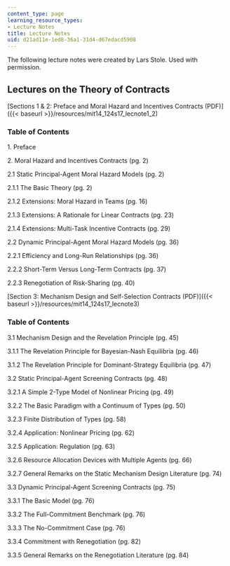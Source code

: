 ```yaml
---
content_type: page
learning_resource_types:
- Lecture Notes
title: Lecture Notes
uid: d21ad11e-1ed8-36a1-31d4-d67edacd5908
---
```


The following lecture notes were created by Lars Stole. Used with permission. 

Lectures on the Theory of Contracts
-----------------------------------

[Sections 1 & 2: Preface and Moral Hazard and Incentives Contracts (PDF)]({{< baseurl >}}/resources/mit14_124s17_lecnote1_2) 

### Table of Contents

1\. Preface

2\. Moral Hazard and Incentives Contracts (pg. 2) 

2.1 Static Principal-Agent Moral Hazard Models (pg. 2)

2.1.1 The Basic Theory (pg. 2) 

2.1.2 Extensions: Moral Hazard in Teams (pg. 16) 

2.1.3 Extensions: A Rationale for Linear Contracts (pg. 23)

2.1.4 Extensions: Multi-Task Incentive Contracts (pg. 29)

2.2 Dynamic Principal-Agent Moral Hazard Models (pg. 36)

2.2.1 Efficiency and Long-Run Relationships (pg. 36)

2.2.2 Short-Term Versus Long-Term Contracts (pg. 37)

2.2.3 Renegotiation of Risk-Sharing (pg. 40)

[Section 3: Mechanism Design and Self-Selection Contracts (PDF)]({{< baseurl >}}/resources/mit14_124s17_lecnote3)

### Table of Contents

3.1 Mechanism Design and the Revelation Principle (pg. 45)

3.1.1 The Revelation Principle for Bayesian-Nash Equilibria (pg. 46)

3.1.2 The Revelation Principle for Dominant-Strategy Equilibria (pg. 47)

3.2 Static Principal-Agent Screening Contracts (pg. 48)

3.2.1 A Simple 2-Type Model of Nonlinear Pricing (pg. 49)

3.2.2 The Basic Paradigm with a Continuum of Types (pg. 50)

3.2.3 Finite Distribution of Types (pg. 58)

3.2.4 Application: Nonlinear Pricing (pg. 62)

3.2.5 Application: Regulation (pg. 63)

3.2.6 Resource Allocation Devices with Multiple Agents (pg. 66)

3.2.7 General Remarks on the Static Mechanism Design Literature (pg. 74)

3.3 Dynamic Principal-Agent Screening Contracts (pg. 75)

3.3.1 The Basic Model (pg. 76)

3.3.2 The Full-Commitment Benchmark (pg. 76)

3.3.3 The No-Commitment Case (pg. 76)

3.3.4 Commitment with Renegotiation (pg. 82)

3.3.5 General Remarks on the Renegotiation Literature (pg. 84)